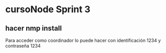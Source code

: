 # cursoNode Sprint 3
## hacer nmp install

Para acceder como coordinador lo puede hacer con identificación 1234 y contraseña 1234
